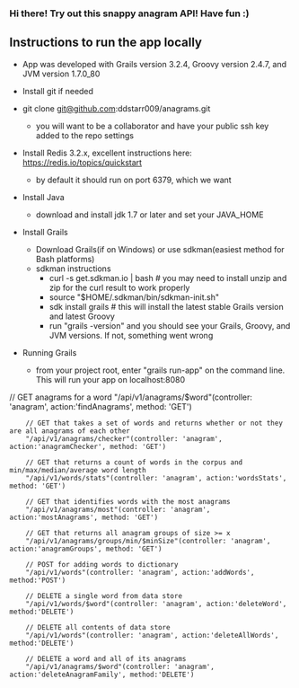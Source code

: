 ### Hi there!  Try out this snappy anagram API!  Have fun :)

## Instructions to run the app locally
 - App was developed with Grails version 3.2.4, Groovy version 2.4.7, and JVM version 1.7.0_80

 - Install git if needed

 - git clone git@github.com:ddstarr009/anagrams.git
    - you will want to be a collaborator and have your public ssh key added to the repo settings

 - Install Redis 3.2.x, excellent instructions here: https://redis.io/topics/quickstart
    - by default it should run on port 6379, which we want

 - Install Java
    - download and install jdk 1.7 or later and set your JAVA_HOME

 - Install Grails
    - Download Grails(if on Windows) or use sdkman(easiest method for Bash platforms) 
    - sdkman instructions
        - curl -s get.sdkman.io | bash # you may need to install unzip and zip for the curl result to work properly
        - source "$HOME/.sdkman/bin/sdkman-init.sh"
        - sdk install grails # this will install the latest stable Grails version and latest Groovy
        - run "grails -version" and you should see your Grails, Groovy, and JVM versions.  If not, something went wrong
 - Running Grails
    - from your project root, enter "grails run-app" on the command line.  This will run your app on localhost:8080


// GET anagrams for a word
        "/api/v1/anagrams/$word"(controller: 'anagram', action:'findAnagrams', method: 'GET')

        // GET that takes a set of words and returns whether or not they are all anagrams of each other
        "/api/v1/anagrams/checker"(controller: 'anagram', action:'anagramChecker', method: 'GET')

        // GET that returns a count of words in the corpus and min/max/median/average word length
        "/api/v1/words/stats"(controller: 'anagram', action:'wordsStats', method: 'GET')

        // GET that identifies words with the most anagrams
        "/api/v1/anagrams/most"(controller: 'anagram', action:'mostAnagrams', method: 'GET')

        // GET that returns all anagram groups of size >= x
        "/api/v1/anagrams/groups/min/$minSize"(controller: 'anagram', action:'anagramGroups', method: 'GET')

		// POST for adding words to dictionary
        "/api/v1/words"(controller: 'anagram', action:'addWords', method:'POST')

        // DELETE a single word from data store
        "/api/v1/words/$word"(controller: 'anagram', action:'deleteWord', method:'DELETE')
        
        // DELETE all contents of data store
        "/api/v1/words"(controller: 'anagram', action:'deleteAllWords', method:'DELETE')

        // DELETE a word and all of its anagrams
        "/api/v1/anagrams/$word"(controller: 'anagram', action:'deleteAnagramFamily', method:'DELETE')

